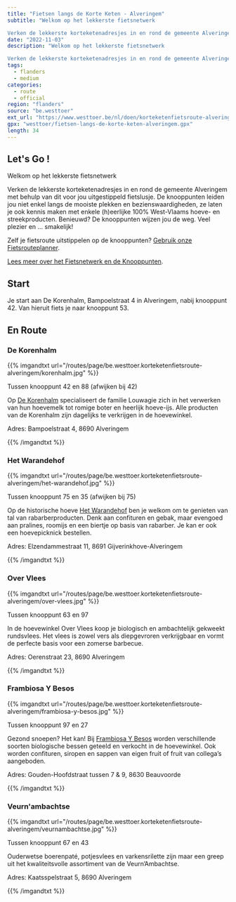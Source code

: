 ```yaml
---
title: "Fietsen langs de Korte Keten - Alveringem"
subtitle: "Welkom op het lekkerste fietsnetwerk

Verken de lekkerste korteketenadresjes in en rond de gemeente Alveringem met behulp van dit voor jou uitgestippeld fietslusje"
date: "2022-11-03"
description: "Welkom op het lekkerste fietsnetwerk

Verken de lekkerste korteketenadresjes in en rond de gemeente Alveringem met behulp van dit voor jou uitgestippeld fietslusje" 
tags:
  - flanders
  - medium
categories: 
  - route
  - official
region: "flanders"
source: "be.westtoer"
ext_url: "https://www.westtoer.be/nl/doen/korteketenfietsroute-alveringem"
gpx: "westtoer/fietsen-langs-de-korte-keten-alveringem.gpx"
length: 34
---
```


## Let's Go !

Welkom op het lekkerste fietsnetwerk

Verken de lekkerste korteketenadresjes in en rond de gemeente Alveringem met behulp van dit voor jou uitgestippeld fietslusje. De knooppunten leiden jou niet enkel langs de mooiste plekken en bezienswaardigheden, ze laten je ook kennis maken met enkele (h)eerlijke 100% West-Vlaams hoeve- en streekproducten. Benieuwd? De knooppunten wijzen jou de weg. Veel plezier en … smakelijk!

Zelf je fietsroute uitstippelen op de knooppunten? [Gebruik onze Fietsrouteplanner](http://www.westtoer.be/nl/fietsrouteplanner).

[Lees meer over het Fietsnetwerk en de Knooppunten](https://www.westtoer.be/nl/node/83280).

## Start 

Je start aan De Korenhalm, Bampoelstraat 4 in Alveringem, nabij knooppunt 42. Van hieruit fiets je naar knooppunt 53. 

## En Route

### De Korenhalm

{{% imgandtxt url="/routes/page/be.westtoer.korteketenfietsroute-alveringem/korenhalm.jpg" %}}

Tussen knooppunt 42 en 88 (afwijken bij 42) 

Op [De Korenhalm](https://www.westtoer.be/nl/eten-drinken/de-korenhalm) specialiseert de familie Louwagie zich in het verwerken van hun hoevemelk tot romige boter en heerlijk hoeve-ijs. Alle producten van de Korenhalm zijn dagelijks te verkrijgen in de hoevewinkel.

Adres: Bampoelstraat 4, 8690 Alveringem

{{% /imgandtxt %}}

### Het Warandehof

{{% imgandtxt url="/routes/page/be.westtoer.korteketenfietsroute-alveringem/het-warandehof.jpg" %}}

Tussen knooppunt 75 en 35 (afwijken bij 75) 

Op de historische hoeve [Het Warandehof](https://www.westtoer.be/nl/eten-drinken/het-warandehof) ben je welkom om te genieten van tal van rabarberproducten. Denk aan confituren en gebak, maar evengoed aan pralines, roomijs en een biertje op basis van rabarber. Je kan er ook een hoevepicknick bestellen.

Adres: Elzendammestraat 11, 8691 Gijverinkhove-Alveringem

{{% /imgandtxt %}}

### Over Vlees

{{% imgandtxt url="/routes/page/be.westtoer.korteketenfietsroute-alveringem/over-vlees.jpg" %}}

Tussen knooppunt 63 en 97

In de hoevewinkel Over Vlees koop je biologisch en ambachtelijk gekweekt rundsvlees. Het vlees is zowel vers als diepgevroren verkrijgbaar en vormt de perfecte basis voor een zomerse barbecue.

Adres: Oerenstraat 23, 8690 Alveringem

{{% /imgandtxt %}}

### Frambiosa Y Besos

{{% imgandtxt url="/routes/page/be.westtoer.korteketenfietsroute-alveringem/frambiosa-y-besos.jpg" %}}

Tussen knooppunt 97 en 27

Gezond snoepen? Het kan! Bij [Frambiosa Y Besos](https://www.westtoer.be/nl/eten-drinken/frambiosa-y-besos) worden verschillende soorten biologische bessen geteeld en verkocht in de hoevewinkel. Ook worden confituren, siropen en sappen van eigen fruit of fruit van collega’s aangeboden.

Adres: Gouden-Hoofdstraat tussen 7 & 9, 8630 Beauvoorde

{{% /imgandtxt %}}

### Veurn'ambachtse

{{% imgandtxt url="/routes/page/be.westtoer.korteketenfietsroute-alveringem/veurnambachtse.jpg" %}}

Tussen knooppunt 67 en 43

Ouderwetse boerenpaté, potjesvlees en varkensrilette zijn maar een greep uit het kwaliteitsvolle assortiment van de Veurn’Ambachtse.

Adres: Kaatsspelstraat 5, 8690 Alveringem

{{% /imgandtxt %}}
